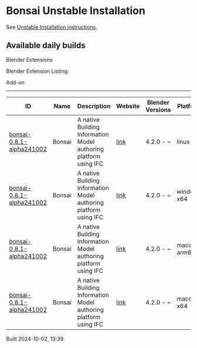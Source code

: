 # Bonsai Unstable Installation

See [Unstable Installation instructions](https://docs.bonsaibim.org/guides/development/installation.html#unstable-installation).

## Available daily builds




Blender Extensions


Blender Extension Listing:


Add\-on




---




| ID | Name | Description | Website | Blender Versions | Platforms | Size |
| --- | --- | --- | --- | --- | --- | --- |
| [bonsai\-0\.8\.1\-alpha241002](https://github.com/IfcOpenShell/IfcOpenShell/releases/download/bonsai-0.8.1-alpha241002/bonsai_py311-0.8.1-alpha241002-linux-x64.zip?repository=https://raw.githubusercontent.com/IfcOpenShell/bonsai_unstable_repo/main/index.json&blender_version_min=4.2.0&platforms=linux-x64) | Bonsai | A native Building Information Model authoring platform using IFC | [link](https://bonsaibim.org/) | 4\.2\.0 \- \~ | linux\-x64 | 108\.3MB |
| [bonsai\-0\.8\.1\-alpha241002](https://github.com/IfcOpenShell/IfcOpenShell/releases/download/bonsai-0.8.1-alpha241002/bonsai_py311-0.8.1-alpha241002-windows-x64.zip?repository=https://raw.githubusercontent.com/IfcOpenShell/bonsai_unstable_repo/main/index.json&blender_version_min=4.2.0&platforms=windows-x64) | Bonsai | A native Building Information Model authoring platform using IFC | [link](https://bonsaibim.org/) | 4\.2\.0 \- \~ | windows\-x64 | 83\.4MB |
| [bonsai\-0\.8\.1\-alpha241002](https://github.com/IfcOpenShell/IfcOpenShell/releases/download/bonsai-0.8.1-alpha241002/bonsai_py311-0.8.1-alpha241002-macos-arm64.zip?repository=https://raw.githubusercontent.com/IfcOpenShell/bonsai_unstable_repo/main/index.json&blender_version_min=4.2.0&platforms=macos-arm64) | Bonsai | A native Building Information Model authoring platform using IFC | [link](https://bonsaibim.org/) | 4\.2\.0 \- \~ | macos\-arm64 | 103\.3MB |
| [bonsai\-0\.8\.1\-alpha241002](https://github.com/IfcOpenShell/IfcOpenShell/releases/download/bonsai-0.8.1-alpha241002/bonsai_py311-0.8.1-alpha241002-macos-x64.zip?repository=https://raw.githubusercontent.com/IfcOpenShell/bonsai_unstable_repo/main/index.json&blender_version_min=4.2.0&platforms=macos-x64) | Bonsai | A native Building Information Model authoring platform using IFC | [link](https://bonsaibim.org/) | 4\.2\.0 \- \~ | macos\-x64 | 103\.5MB |


Built 2024\-10\-02, 13:39




